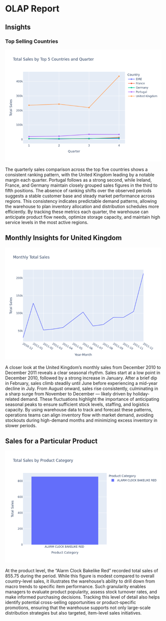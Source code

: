 # OLAP Report

## Insights
### Top Selling Countries 

![](./data_warehousing/olap/roll_up_on_total_sales_by_country_and_quarter_top_5_countries.png)

The quarterly sales comparison across the top five countries shows a consistent ranking pattern, with the United Kingdom leading by a notable margin each quarter. Portugal follows as a strong second, while Ireland, France, and Germany maintain closely grouped sales figures in the third to fifth positions. The absence of ranking shifts over the observed periods suggests a stable customer base and steady market performance across regions. This consistency indicates predictable demand patterns, allowing the warehouse to plan inventory allocation and distribution schedules more efficiently. By tracking these metrics each quarter, the warehouse can anticipate product flow needs, optimize storage capacity, and maintain high service levels in the most active regions.

## Monthly Insights for United Kingdom

![](./data_warehousing/olap/drill_down_on_particular_country.png)

A closer look at the United Kingdom’s monthly sales from December 2010 to December 2011 reveals a clear seasonal rhythm. Sales start at a low point in December 2010, followed by a strong increase in January. After a brief dip in February, sales climb steadily until June before experiencing a mid-year decline in July. From August onward, sales rise consistently, culminating in a sharp surge from November to December — likely driven by holiday-related demand. These fluctuations highlight the importance of anticipating seasonal peaks to ensure sufficient stock levels, staffing, and logistics capacity. By using warehouse data to track and forecast these patterns, operations teams can align inventory flow with market demand, avoiding stockouts during high-demand months and minimizing excess inventory in slower periods.

## Sales for a Particular Product

![](./data_warehousing/olap/slice_on_a_particular_product.png)

At the product level, the “Alarm Clock Bakelike Red” recorded total sales of 855.75 during the period. While this figure is modest compared to overall country-level sales, it illustrates the warehouse’s ability to drill down from macro trends to specific item performance. Such granularity enables managers to evaluate product popularity, assess stock turnover rates, and make informed purchasing decisions. Tracking this level of detail also helps identify potential cross-selling opportunities or product-specific promotions, ensuring that the warehouse supports not only large-scale distribution strategies but also targeted, item-level sales initiatives.
